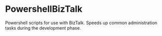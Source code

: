 # PowershellBizTalk
Powershell scripts for use with BizTalk. Speeds up common administration tasks during the development phase.
